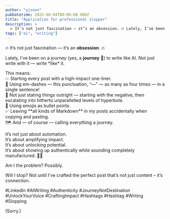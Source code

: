 ```yaml
---
author: "yjsoon"
pubDatetime: 2025-08-04T00:00:00.000Z
title: "Application for professional slopper"
description: >
  🔥 It’s not just fascination — it’s an obsession. 🔥 Lately, I’ve been on a journey (yes, a journey 🚀) to write like AI. Not just write with it — ...
tags: ["ai", "writing"]
---
```



🔥 It’s not just fascination — it’s an **obsession**. 🔥

Lately, I’ve been on a journey (yes, a **journey** 🚀) to write like AI. Not just write with it — write \*like\* it.

This means:  
💥 Starting every post with a high-impact one-liner.  
🏑 Using em-dashes — this punctuation, “—” — as many as four times — in a single sentence!  
🔄 Not just stating things outright — starting with the negative, then escalating into hitherto unparallelled levels of hyperbole.  
🤡 Using emojis as bullet points.  
✅ Leaving \*\*all kinds of Markdown\*\* in my posts accidentally when copying and pasting.  
🗺️ And — of course — calling everything a journey.

It’s not just about automation.  
It’s about amplifying impact.  
It’s about unlocking potential.  
It’s about showing up authentically while sounding completely manufactured. 🤖💡  
  
Am I the problem? Possibly.  
  
Will I stop? Not until I’ve crafted the perfect post that’s not just content – it’s connection.  
  
#LinkedIn #AIWriting #Authenticity #JourneyNotDestination #UnlockYourVoice #CraftingImpact #Hashtags #Hashtag #Writing #Slopping  

(Sorry.)